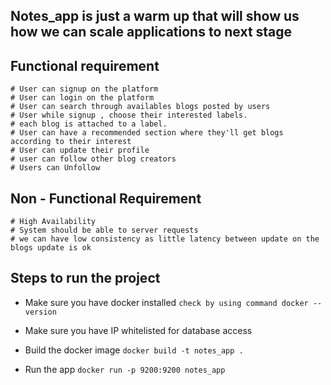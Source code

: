 ## Notes_app is just a warm up that will show us how we can scale applications to next stage

## Functional requirement

    # User can signup on the platform
    # User can login on the platform
    # User can search through availables blogs posted by users
    # User while signup , choose their interested labels.
    # each blog is attached to a label.
    # User can have a recommended section where they'll get blogs according to their interest
    # User can update their profile
    # user can follow other blog creators
    # Users can Unfollow

## Non - Functional Requirement

    # High Availability
    # System should be able to server requests
    # we can have low consistency as little latency between update on the blogs update is ok

## Steps to run the project

- Make sure you have docker installed
  `check by using command docker --version`

- Make sure you have IP whitelisted for database access

- Build the docker image
  `docker build -t notes_app .`

- Run the app
  `docker run -p 9200:9200 notes_app`
